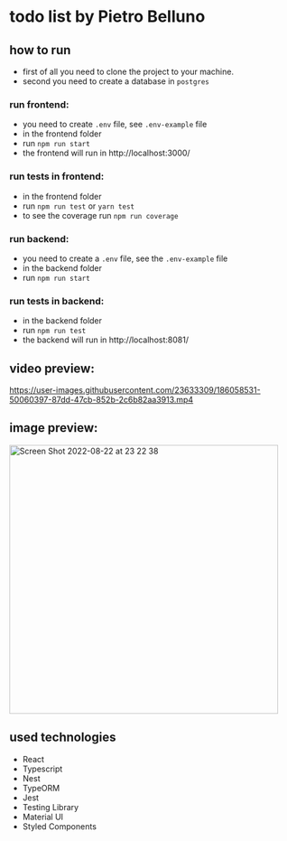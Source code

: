 # todo list by Pietro Belluno

## how to run 
  - first of all you need to clone the project to your machine.
  - second you need to create a database in `postgres`
  

### run frontend:
  - you need to create `.env` file, see `.env-example` file
  - in the frontend folder
  - run `npm run start`
  - the frontend will run in http://localhost:3000/

### run tests in frontend:
  - in the frontend folder
  - run `npm run test` or `yarn test`
  - to see the coverage run `npm run coverage`

### run backend:
  - you need to create a `.env` file, see the `.env-example` file
  - in the backend folder 
  - run `npm run start`

### run tests in backend:
  - in the backend folder
  - run `npm run test`
  - the backend will run in http://localhost:8081/


## video preview:
https://user-images.githubusercontent.com/23633309/186058531-50060397-87dd-47cb-852b-2c6b82aa3913.mp4


## image preview:
<img width="476" alt="Screen Shot 2022-08-22 at 23 22 38" src="https://user-images.githubusercontent.com/23633309/186055516-80f67937-994d-4a7b-8844-9bd8892813e2.png">

## used technologies
  - React
  - Typescript
  - Nest
  - TypeORM
  - Jest
  - Testing Library
  - Material UI
  - Styled Components
